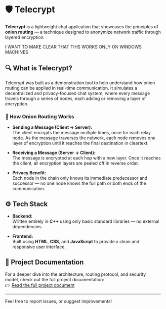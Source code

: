# 🛡️ Telecrypt

**Telecrypt** is a lightweight chat application that showcases the principles of **onion routing** — a technique designed to anonymize network traffic through layered encryption.

I WANT TO MAKE CLEAR THAT THIS WORKS ONLY ON WINDOWS MACHINES

## 🔍 What is Telecrypt?

Telecrypt was built as a demonstration tool to help understand how onion routing can be applied in real-time communication. It simulates a decentralized and privacy-focused chat system, where every message travels through a series of nodes, each adding or removing a layer of encryption.

### 🧅 How Onion Routing Works

- **Sending a Message (Client → Server):**  
  The client encrypts the message multiple times, once for each relay node. As the message traverses the network, each node removes one layer of encryption until it reaches the final destination in cleartext.

- **Receiving a Message (Server → Client):**  
  The message is encrypted at each hop with a new layer. Once it reaches the client, all encryption layers are peeled off in reverse order.

- **Privacy Benefit:**  
  Each node in the chain only knows its immediate predecessor and successor — no one node knows the full path or both ends of the communication.

## ⚙️ Tech Stack

- **Backend:**  
  Written entirely in **C++** using only basic standard libraries — no external dependencies.

- **Frontend:**  
  Built using **HTML**, **CSS**, and **JavaScript** to provide a clean and responsive user interface.

## 📄 Project Documentation

For a deeper dive into the architecture, routing protocol, and security model, check out the full project documentation:  
👉 [Read the full project document](https://docs.google.com/document/d/1EUIcCL7-NNXl5HXxe9FnYLt6977T8iHg2JSE1C2VJ0s/edit?usp=sharing)

---

Feel free to report issues, or suggest improvements!
